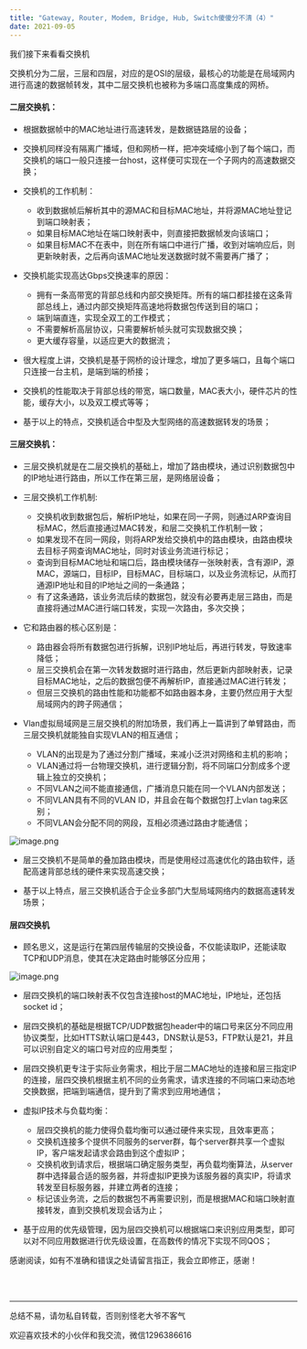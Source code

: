 ```yaml
---
title: "Gateway, Router, Modem, Bridge, Hub, Switch傻傻分不清（4）"
date: 2021-09-05
---
```



我们接下来看看交换机

交换机分为二层，三层和四层，对应的是OSI的层级，最核心的功能是在局域网内进行高速的数据帧转发，其中二层交换机也被称为多端口高度集成的网桥。

#### **二层交换机**：

- 根据数据帧中的MAC地址进行高速转发，是数据链路层的设备；

- 交换机同样没有隔离广播域，但和网桥一样，把冲突域缩小到了每个端口，而交换机的端口一般只连接一台host，这样便可实现在一个子网内的高速数据交换；

- 交换机的工作机制：
    - 收到数据帧后解析其中的源MAC和目标MAC地址，并将源MAC地址登记到端口映射表；
    - 如果目标MAC地址在端口映射表中，则直接把数据帧发向该端口；
    - 如果目标MAC不在表中，则在所有端口中进行广播，收到对端响应后，则更新映射表，之后再向该MAC地址发送数据时就不需要再广播了；

- 交换机能实现高达Gbps交换速率的原因：
    - 拥有一条高带宽的背部总线和内部交换矩阵。所有的端口都挂接在这条背部总线上，通过内部交换矩阵高速地将数据包传送到目的端口；
    - 端到端直连，实现全双工的工作模式；
    - 不需要解析高层协议，只需要解析帧头就可实现数据交换；
    - 更大缓存容量，以适应更大的数据流；
    
- 很大程度上讲，交换机是基于网桥的设计理念，增加了更多端口，且每个端口只连接一台主机，是端到端的桥接；    

- 交换机的性能取决于背部总线的带宽，端口数量，MAC表大小，硬件芯片的性能，缓存大小，以及双工模式等等；
    
- 基于以上的特点，交换机适合中型及大型网络的高速数据转发的场景；

#### **三层交换机**：

- 三层交换机就是在二层交换机的基础上，增加了路由模块，通过识别数据包中的IP地址进行路由，所以工作在第三层，是网络层设备；

- 三层交换机工作机制:
    - 交换机收到数据包后，解析IP地址，如果在同一子网，则通过ARP查询目标MAC，然后直接通过MAC转发，和层二交换机工作机制一致；
    - 如果发现不在同一网段，则将ARP发给交换机中的路由模块，由路由模块去目标子网查询MAC地址，同时对该业务流进行标记；
    - 查询到目标MAC地址和端口后，路由模块储存一张映射表，含有源IP，源MAC，源端口，目标IP，目标MAC，目标端口，以及业务流标记，从而打通源IP地址和目的IP地址之间的一条通路；
    - 有了这条通路，该业务流后续的数据包，就没有必要再走层三路由，而是直接将通过MAC进行端口转发，实现一次路由，多次交换；

- 它和路由器的核心区别是：
    - 路由器会将所有数据包进行拆解，识别IP地址后，再进行转发，导致速率降低；
    - 层三交换机会在第一次转发数据时进行路由，然后更新内部映射表，记录目标MAC地址，之后的数据包便不再解析IP，直接通过MAC进行转发；
    - 但层三交换机的路由性能和功能都不如路由器本身，主要仍然应用于大型局域网内的跨子网通信；    
    
- Vlan虚拟局域网是三层交换机的附加场景，我们再上一篇讲到了单臂路由，而三层交换机就能独自实现VLAN的相互通信；
    - VLAN的出现是为了通过分割广播域，来减小泛洪对网络和主机的影响；
    - VLAN通过将一台物理交换机，进行逻辑分割，将不同端口分割成多个逻辑上独立的交换机；
    - 不同VLAN之间不能直接通信，广播消息只能在同一个VLAN内部发送；
    - 不同VLAN具有不同的VLAN ID，并且会在每个数据包打上vlan tag来区别；
    - 不同VLAN会分配不同的网段，互相必须通过路由才能通信；

![image.png](https://p1-juejin.byteimg.com/tos-cn-i-k3u1fbpfcp/57f4aaf293524b3495a3e295a024148e~tplv-k3u1fbpfcp-watermark.image)
 
- 层三交换机不是简单的叠加路由模块，而是使用经过高速优化的路由软件，适配高速背部总线的硬件来实现高速交换；

- 基于以上特点，层三交换机适合于企业多部门大型局域网络内的数据高速转发场景；

#### **层四交换机**
- 顾名思义，这是运行在第四层传输层的交换设备，不仅能读取IP，还能读取TCP和UDP消息，使其在决定路由时能够区分应用；

![image.png](https://p6-juejin.byteimg.com/tos-cn-i-k3u1fbpfcp/b8b4b10a680146e58abaedf6c397a70d~tplv-k3u1fbpfcp-watermark.image)

- 层四交换机的端口映射表不仅包含连接host的MAC地址，IP地址，还包括socket id；

- 层四交换机的基础是根据TCP/UDP数据包header中的端口号来区分不同应用协议类型，比如HTTS默认端口是443，DNS默认是53，FTP默认是21，并且可以识别自定义的端口号对应的应用类型；

- 层四交换机更专注于实际业务需求，相比于层二MAC地址的连接和层三指定IP的连接，层四交换机根据主机不同的业务需求，请求连接的不同端口来动态地交换数据，把端到端通信，提升到了需求到应用地通信；

- 虚拟IP技术与负载均衡：
    - 层四交换机的能力使得负载均衡可以通过硬件来实现，且效率更高；
    - 交换机连接多个提供不同服务的server群，每个server群共享一个虚拟IP，客户端发起请求会路由到这个虚拟IP；
    - 交换机收到请求后，根据端口确定服务类型，再负载均衡算法，从server群中选择最合适的服务器，并将虚拟IP更换为该服务器的真实IP，将请求转发至目标服务器，并建立两者的连接；
    - 标记该业务流，之后的数据包不再需要识别，而是根据MAC和端口映射直接转发，直到交换机发现会话为止；
    
- 基于应用的优先级管理，因为层四交换机可以根据端口来识别应用类型，即可以对不同应用数据进行优先级设置，在高数传的情况下实现不同QOS；

感谢阅读，如有不准确和错误之处请留言指正，我会立即修正，感谢！

<br/>
<br/>
<hr/>



总结不易，请勿私自转载，否则别怪老大爷不客气

欢迎喜欢技术的小伙伴和我交流，微信1296386616

